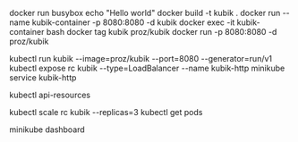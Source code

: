 docker run busybox echo "Hello world"
docker build -t kubik .
docker run --name kubik-container -p 8080:8080 -d kubik
docker exec -it kubik-container bash
docker tag kubik proz/kubik
docker run -p 8080:8080 -d proz/kubik

kubectl run kubik --image=proz/kubik --port=8080 --generator=run/v1
kubectl expose rc kubik --type=LoadBalancer --name kubik-http
minikube service kubik-http

kubectl api-resources

kubectl scale rc kubik --replicas=3
kubectl get pods

minikube dashboard
